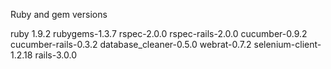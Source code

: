 Ruby and gem versions

ruby 1.9.2
rubygems-1.3.7
rspec-2.0.0
rspec-rails-2.0.0
cucumber-0.9.2
cucumber-rails-0.3.2
database_cleaner-0.5.0
webrat-0.7.2
selenium-client-1.2.18
rails-3.0.0
